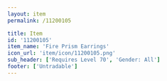 ```yaml
---
layout: item
permalink: /11200105

title: Item
id: '11200105'
item_name: 'Fire Prism Earrings'
icon_url: 'item/icon/11200105.png'
sub_header: ['Requires Level 70', 'Gender: All']
footer: ['Untradable']
---
```

